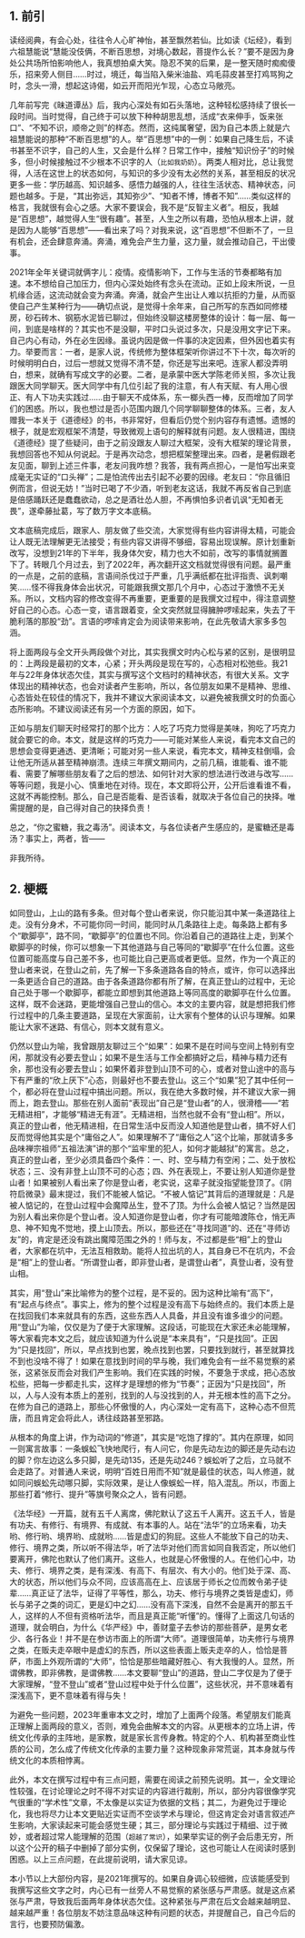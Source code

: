 ## 1. 前引

读经阅典，有会心处，往往令人心旷神怡，甚至飘然若仙。比如读《坛经》，看到六祖慧能说“慧能没伎俩，不断百思想，对境心数起，菩提作么长？”要不是因为身处公共场所怕影响他人，我真想拍桌大笑。隐忍不笑的后果，是一整天随时痴痴傻乐，招来旁人侧目……时过，境迁，每当陷入柴米油盐、鸡毛蒜皮甚至打鸡骂狗之时，念头一滑，想起这诗偈，如云开而阳光乍现，心态立马敞亮。

几年前写完《昧道谭丛》后，我内心深处有如石头落地，这种轻松感持续了很长一段时间。当时觉得，自己终于可以放下种种胡思乱想，活成“衣来伸手，饭来张口”、“不知不识，顺帝之则”的样态。然而，这纯属奢望，因为自己本质上就是六祖慧能说的那种“不断百思想”的人。举“百思想”中的一例：如果自己降生后，不读书甚至不识字，自己的人生，又会是什么样？日常工作中，接触“知识份子”的时候多，但小时候接触过不少根本不识字的人（`比如我奶奶`）。两类人相对比，总让我觉得，人活在这世上的状态如何，与知识的多少没有太必然的关系，甚至相反的状况更多一些：学历越高、知识越多、感悟力越强的人，往往生活状态、精神状态，问题也越多。于是，“其出弥远，其知弥少”、“知者不博，博者不知”……类似这样的格言，我就很有会心之感。大家不要误会，我不是“反智主义者”。相反，我越是“百思想”，越觉得人生“很有趣”。甚至，人生之所以有趣，恐怕从根本上讲，就是因为人能够“百思想”——看出来了吗？对我来说，这“百思想”不但断不了，一旦有机会，还会肆意奔涌。奔涌，难免会产生力量，这力量，就会推动自己，干出傻事。

2021年全年关键词就俩字儿：疫情。疫情影响下，工作与生活的节奏都略有加速。本不想给自己加压力，但内心深处始终有念头在流动。正如上段末所说，一旦机缘合适，这流动就会变为奔涌。奔涌，就会产生出让人难以抗拒的力量，从而驱使自己产生某种行为——确切点说，是觉得十余年来，自己所写的东西如同修楼房，砂石砖木、钢筋水泥皆已聊过，但始终没聊这楼房整体的设计：每一层、每一间，到底是啥样的？其实也不是没聊，平时口头说过多次，只是没用文字记下来。自己内心有动，外在必生因缘。虽说内因是做一件事的决定因素，但外因也着实有力。举要而言：一者，是家人说，传统修为整体框架听你讲过不下十次，每次听的时候明明白白，过后一想就又觉得不清不楚，你还是写出来吧。连家人都没弄明白，想来，就确有写成文字的必要。二者，是承蒙中医大学陈老师关照，多次让我跟医大同学聊天。医大同学中有几位引起了我的注意，有人有天赋、有人用心很正、有人下功夫实践过……由于聊天不成体系，东一榔头西一棒，反而增加了同学们的困惑。所以，我也想过是否小范围内跟几个同学聊聊整体的体系。三者，友人赠我一本关于《道德经》的书，书非常好，但看后仍觉个别内容存有遗憾。遗憾的根子，就是宏观框架不清楚，导致微观上语句的解释就有问题。友人很精进，围绕《道德经》提了些疑问，由于之前没跟友人聊过大框架，没有大框架的理论背景，我想回答也不知从何说起。于是再次动念，想把框架整理出来。四者，是暑假跟老友见面，聊到上述三件事，老友问我咋想？我答，我有两点担心，一是怕写出来变成毫无实证的“口头禅”；二是怕流传出去引起不必要的因缘。老友曰：“你且循旧例而言，但说无妨！”当时已喝了不少酒，听到老友这话，我就不再反省自己到底是倍感踊跃还是蠢蠢欲动，总之是酒壮怂人胆，不再惧怕多识者讥讽“无知者无畏”，遂牵藤扯葛，写了数万字文本底稿。

文本底稿完成后，跟家人、朋友做了些交流，大家觉得有些内容讲得太精，可能会让人既无法理解更无法接受；有些内容又讲得不够细，容易出现误解。原计划重新改写，没想到21年的下半年，我身体欠安，精力也大不如前，改写的事情就搁置下了。转眼几个月过去，到了2022年，再次翻开这文档就觉得很有问题。最严重的一点是，之前的底稿，言语间杀伐过于严重，几乎满纸都在批评指责、讽刺嘲笑……怪不得我身体会出状况，可能跟我撰文那几个月中，心态过于激愤不无关系。所以，文档内容的修改变得不再重要，更重要的是我撰文过程中，得注意调整好自己的心态。心态一变，语言跟着变，全文突然就显得臃肿啰嗦起来，失去了干脆利落的那股“劲”。言语的啰嗦肯定会为阅读带来影响，在此先敬请大家多多包涵。

将上面两段与全文开头两段做个对比，其实我撰文时内心松与紧的区别，是很明显的：上两段是最初的文本，心紧；开头两段是现在写的，心态相对松弛些。我21年与22年身体状态欠佳，其实与撰写这个文档时的精神状态，有很大关系。文字体现出的精神状态，也会对读者产生影响，所以，各位朋友如果不是精神、思维、心态皆处在较佳的情况下，我并不建议大家阅读本文，以避免被我撰文时的负面心态所影响。不建议阅读还有另一个方面的原因，如下。

正如与朋友们聊天时经常打的那个比方：人吃了巧克力觉得是美味，狗吃了巧克力就会要它的命。本文，就是这样的巧克力——可能对某些人来说，看完本文自己的思想会变得更通透、更清晰；可能对另一些人来说，看完本文，精神支柱倒塌，会让他无所适从甚至精神崩溃。连续三年撰文期间内，之前几稿，谁能看、谁不能看、需要了解哪些朋友看了之后的想法、如何针对大家的想法进行改进与改写……等等问题，我是小心、慎重地在对待。现在，本文即将公开，公开后谁看谁不看，这就不再能控制。那么，自己是否能看、是否该看，就取决于各位自己的抉择。唯需提醒的是，自己得对自己的抉择负责！

总之，“你之蜜糖，我之毒汤”。阅读本文，与各位读者产生感应的，是蜜糖还是毒汤？事实上，两者，皆——

非我所待。


## 2. 梗概

如同登山，上山的路有多条。但对每个登山者来说，你只能沿其中某一条道路往上走。没有分身术，不可能你同一时间，能同时从几条路往上走。每条路上都有多个“歇脚亭”，路不同，“歇脚亭”的位置也不同。你沿着自己的道路往上走，到某个歇脚亭的时候，你可以想象一下其他道路与自己等同的“歇脚亭”在什么位置。这些位置可能高度与自己差不多，也可能比自己更高或者更低。显然，作为一个真正的登山者来说，在登山之前，先了解一下多条道路各自的特点，或许，你可以选择出一条更适合自己的道路。由于各条道路你都有所了解，在真正登山的过程中，无论自己处于哪一个歇脚亭，都能立即想到其他道路上等同高度的歇脚亭在什么位置。这样，既不会迷路，更能增强自己登山的信心。本文的主要内容，就是想把我们修行过程中的几条主要道路，呈现在大家面前，让大家有个整体的认识与理解。如果能让大家不迷路、有信心，则本文就有意义。

仍然以登山为喻，我曾跟朋友聊过三个“如果”：如果不是在时间与空间上特别有空闲，那就没有必要去登山；如果不是生活与工作全都搞好之后，精神与精力还有余，那也没有必要去登山；如果怀着非登到山顶不可的心，或者对登山途中的高与下有严重的“欣上厌下”心态，则最好也不要去登山。这三个“如果”犯了其中任何一个，都必将在登山过程中搞出问题。所以，我在绝大多数时候，并不建议大家一拥而上，跑去登山。那些在别人面前“表现出”自己是“登山者”的人，很滑稽——“若无精进相”，才能够“精进无有涯”。无精进相，当然也就不会有“登山相”。所以，真正的登山者，他无精进相，在日常生活中反而没人知道他是登山者，搞不好人们反而觉得他其实是个“庸俗之人”。如果理解不了“庸俗之人”这个比喻，那就请多多品味禅宗祖师“五祖法演”讲的那个“监牢里的犯人，如何才能越狱”的寓言。总之，真正的登山者，至少必须具备四个条件：一、时、空与精力有空闲；二、处于放松状态；三、没有非登上山顶不可的心态；四、外在表现上，不要让别人知道你是登山者！如果被别人看出来了你是登山者，老实说，这辈子就没指望能登顶了。《阴符启微录》最末提过，我们不能被人惦记。“不被人惦记”其背后的道理就是：凡是被人惦记的，在登山过程中会魔障丛生，登不了顶。为什么会被人惦记？当然是因为别人看出来你是个登山者。没人知道你是登山者，你才有可能暗渡陈仓，悄无声息、神不知鬼不觉地，摸上山顶去。所以，那些还在“寻找同道”的、还在“寻师访友”的，肯定是还没有跳出魔障范围之外的！师与友，不过都是些“相”上的登山者，大家都在坑中，无法互相救助。能将人拉出坑的人，其自身已不在坑内，不会是“相”上的登山者。“所谓登山者，即非登山者，是谓登山者”，真登山者，没有登山相。

其实，用“登山”来比喻修为的整个过程，是不妥的。因为这种比喻有“高下”，有“起点与终点”。事实上，修为的整个过程是没有高下与始终点的。我们本质上是在找回我们本来就具有的东西，这些东西人人具备，并且没有谁多谁少的问题。用“登山”为喻，仅仅是为了便于大家理解。这段话，可能现在大家还未必能理解，等大家看完本文之后，就应该知道为什么说是“本来具有”，“只是找回”。正因为“只是找回”，所以，早点找到也罢，晚点找到也罢，只要找到就行，甚至就算找不到也没啥不得了！如果在意找到时间的早与晚，我们难免会有一丝不易觉察的紧张，这紧张反而会对我们产生影响。我们在实践的时候，不要急于求成，把心态放松些，把每一步都走扎实，这样才是理想的修为“节奏”；正因为“只是找回”，所以，人与人没有本质上的差别，找到的人与没找到的人，并无根本性的高下之分。在修为自己的道路上，那些心怀傲慢的人，内心深处一定有高下，这种心态不但荒唐，而且肯定会将此人，诱往歧路甚至邪路。

从根本的角度上讲，作为动词的“修道”，其实是“吃饱了撑的”。其内在原理，如同一则寓言故事：一条蜈蚣飞快地爬行，有人问它，你是先动左边的脚还是先动右边的脚？你左边这么多只脚，是先动135，还是先动246？蜈蚣听了之后，立马就不会走路了。对普通人来说，明明“百姓日用而不知”就是最佳的状态，叫人修道，就如同问蜈蚣先动哪只脚，实际效果，是让人像蜈蚣一样，陷入混乱。所以，市面上那些打着“修行、提升”等旗号聚众之人，皆有问题。

《法华经》一开篇，就有五千人离席，佛陀默认了这五千人离开。这五千人，皆是有功夫、有修行、有境界、有成就、有本事的人。站在“法华”的立场来看，功夫哟、修行哟、境界哟、成就哟……皆是虚幻的狗屁。这些人不能放下自己的功夫、修行、境界之类，所以听不得法华，听了法华对他们而言如同自我否定，所以他们要离开，佛陀也默认了他们离开。这些人，也就是心怀傲慢的人。在他们心中，功夫、修行、境界之类，是有深浅、有高下、有层次、有大小的。他们处于深、高、大的状态，所以他们与众不同，应该高高在上、应该居于师长之位而敇令弟子徒辈……真正证了法华，证得了平等性，那么，功夫、修行与境界之类皆是虚幻，师长与弟子之类的词汇，更是幻中之幻……没有高下深浅，自然不会是离开的那五千人，这样的人不但有资格听法华，而且是真正能“听懂”的。懂得了上面这几句话的道理，就会明白，为什么《华严经》中，善财童子去参访的那些菩萨，是男女老少、各行各业！并不是在参访市面上的所谓“大师”。道理很简单，功夫修行与境界之类，在贩夫走卒眼中是虚幻的东西，所以这些表面上贩夫走卒的人，恰恰是菩萨，市面上外观所谓的“大师”，恰恰是那些暗藏好胜心、有大我慢的人。显然，所谓佛教，即非佛教，是谓佛教……本文要聊“登山”的道路，登山二字仅是为了便于大家理解，“登不登山”或者“登山过程中处于什么位置”，这些状况，并不意味着有深浅高下，更不意味着有得与失！

为避免一些问题，2023年重审本文之时，增加了上面两个段落。希望朋友们能真正理解上面两段的意义，否则，难免会曲解本文的内容。从更根本的立场上讲，传统文化传承的主阵地，是家教，就是家长言传身教。特定的个人、机构甚至商业性质的公司，怎么成了传统文化传承的主要力量？这种现象非常荒诞，其本身就与传统文化的本质相悖离。

此外，本文在撰写过程中有三点问题，需要在阅读之前预先说明。其一，全文理论性较强，在讨论理论之时不得不对实证的内容进行裁削，所以，部分内容很像学究气很重的“学术性”文章，不太像是以实证为依据的文档；其二，为避免过于理论化，我也将尽力让本文更贴近实证而不空谈学术与理论，但这肯定会对语言叙述产生影响，大家读起来可能会感觉生硬；其三，部分理论与实践过于精细、过于微妙，或者超过常人能理解的范围（`超越了常识`），如果举实证的例子会后患无穷，所以这个公开的稿子中删掉了部分实例，仅保留了理论，这也可能让人在阅读时感到困惑。以上三点问题，在此提前说明，请大家见谅。

本小节以上大部份内容，是2021年撰写的。如果自身调心较细微，应该能感受到我撰写这些文字之时，内心已有一丝旁人不易觉察的紧张感与严肃感。就是这点紧张与严肃，导致我后面两年身体状态欠佳。这种紧张与严肃在后文会越来越明显、越来越严重！各位朋友不妨注意品味这种有问题的状态，并提醒自己，自己今后的言行，也要预防偏激。

